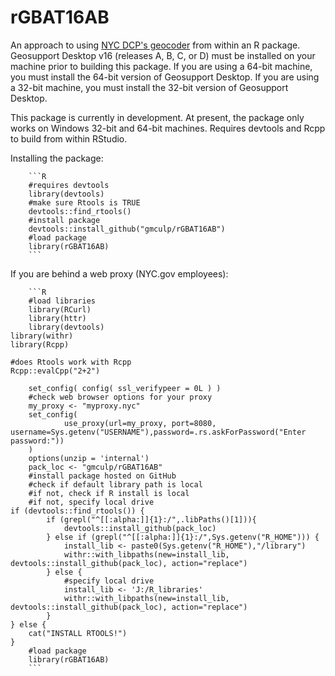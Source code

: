 # rGBAT16AB
An approach to using [NYC DCP's geocoder](http://www1.nyc.gov/site/planning/data-maps/open-data/dwn-gde-home.page) from within an R package.  Geosupport Desktop v16 (releases A, B, C, or D) must be installed on your machine prior to building this package.  If you are using a 64-bit machine, you must install the 64-bit version of Geosupport Desktop. If you are using a 32-bit machine, you must install the 32-bit version of Geosupport Desktop. 

This package is currently in development.  At present, the package only works on Windows 32-bit and 64-bit machines. Requires devtools and Rcpp to build from within RStudio.

Installing the package:

        ```R
        #requires devtools
        library(devtools)
        #make sure Rtools is TRUE
        devtools::find_rtools()
        #install package
        devtools::install_github("gmculp/rGBAT16AB")
        #load package
        library(rGBAT16AB)
        ```

If you are behind a web proxy (NYC.gov employees):

        ```R
        #load libraries
        library(RCurl)
        library(httr)
        library(devtools)
	library(withr)
	library(Rcpp)
	
	#does Rtools work with Rcpp
	Rcpp::evalCpp("2+2")
	
        set_config( config( ssl_verifypeer = 0L ) )
        #check web browser options for your proxy
        my_proxy <- "myproxy.nyc"
        set_config(
                use_proxy(url=my_proxy, port=8080, username=Sys.getenv("USERNAME"),password=.rs.askForPassword("Enter password:"))
        )
        options(unzip = 'internal')
        pack_loc <- "gmculp/rGBAT16AB"
        #install package hosted on GitHub
        #check if default library path is local
        #if not, check if R install is local
        #if not, specify local drive
	if (devtools::find_rtools()) {
        	if (grepl("^[[:alpha:]]{1}:/",.libPaths()[1])){
	        	devtools::install_github(pack_loc)
        	} else if (grepl("^[[:alpha:]]{1}:/",Sys.getenv("R_HOME"))) {
	        	install_lib <- paste0(Sys.getenv("R_HOME"),"/library")
	        	withr::with_libpaths(new=install_lib, devtools::install_github(pack_loc), action="replace")
        	} else {
	        	#specify local drive
	        	install_lib <- 'J:/R_libraries'
	        	withr::with_libpaths(new=install_lib, devtools::install_github(pack_loc), action="replace")
        	}
	} else {
		cat("INSTALL RTOOLS!")
	}
        #load package
        library(rGBAT16AB)
        ```
